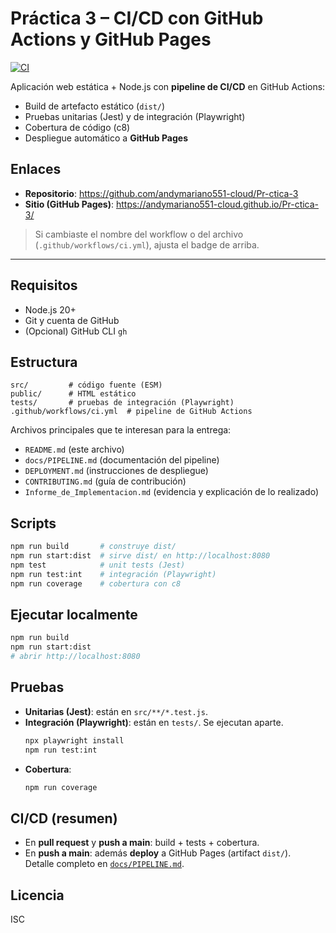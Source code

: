 # Práctica 3 – CI/CD con GitHub Actions y GitHub Pages

[![CI](https://github.com/andymariano551-cloud/Pr-ctica-3/actions/workflows/ci.yml/badge.svg)](https://github.com/andymariano551-cloud/Pr-ctica-3/actions/workflows/ci.yml)

Aplicación web estática + Node.js con **pipeline de CI/CD** en GitHub Actions:
- Build de artefacto estático (`dist/`)
- Pruebas unitarias (Jest) y de integración (Playwright)
- Cobertura de código (c8)
- Despliegue automático a **GitHub Pages**

## Enlaces
- **Repositorio**: https://github.com/andymariano551-cloud/Pr-ctica-3
- **Sitio (GitHub Pages)**: https://andymariano551-cloud.github.io/Pr-ctica-3/

> Si cambiaste el nombre del workflow o del archivo (`.github/workflows/ci.yml`), ajusta el badge de arriba.

---

## Requisitos
- Node.js 20+
- Git y cuenta de GitHub
- (Opcional) GitHub CLI `gh`

## Estructura
```
src/         # código fuente (ESM)
public/      # HTML estático
tests/       # pruebas de integración (Playwright)
.github/workflows/ci.yml  # pipeline de GitHub Actions
```
Archivos principales que te interesan para la entrega:
- `README.md` (este archivo)
- `docs/PIPELINE.md` (documentación del pipeline)
- `DEPLOYMENT.md` (instrucciones de despliegue)
- `CONTRIBUTING.md` (guía de contribución)
- `Informe_de_Implementacion.md` (evidencia y explicación de lo realizado)

## Scripts
```bash
npm run build       # construye dist/
npm run start:dist  # sirve dist/ en http://localhost:8080
npm test            # unit tests (Jest)
npm run test:int    # integración (Playwright)
npm run coverage    # cobertura con c8
```

## Ejecutar localmente
```bash
npm run build
npm run start:dist
# abrir http://localhost:8080
```

## Pruebas
- **Unitarias (Jest)**: están en `src/**/*.test.js`.
- **Integración (Playwright)**: están en `tests/`. Se ejecutan aparte.
  ```bash
  npx playwright install
  npm run test:int
  ```
- **Cobertura**:
  ```bash
  npm run coverage
  ```

## CI/CD (resumen)
- En **pull request** y **push a main**: build + tests + cobertura.
- En **push a main**: además **deploy** a GitHub Pages (artifact `dist/`).  
  Detalle completo en [`docs/PIPELINE.md`](docs/PIPELINE.md).

## Licencia
ISC
